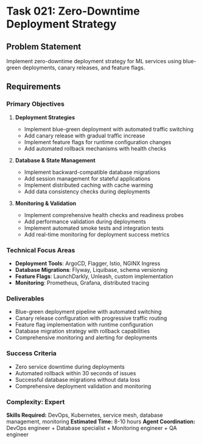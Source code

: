 # Task 021: Zero-Downtime Deployment Strategy

## Problem Statement
Implement zero-downtime deployment strategy for ML services using blue-green deployments, canary releases, and feature flags.

## Requirements

### Primary Objectives
1. **Deployment Strategies**
   - Implement blue-green deployment with automated traffic switching
   - Add canary release with gradual traffic increase
   - Implement feature flags for runtime configuration changes
   - Add automated rollback mechanisms with health checks

2. **Database & State Management**
   - Implement backward-compatible database migrations
   - Add session management for stateful applications
   - Implement distributed caching with cache warming
   - Add data consistency checks during deployments

3. **Monitoring & Validation**
   - Implement comprehensive health checks and readiness probes
   - Add performance validation during deployments
   - Implement automated smoke tests and integration tests
   - Add real-time monitoring for deployment success metrics

### Technical Focus Areas
- **Deployment Tools**: ArgoCD, Flagger, Istio, NGINX Ingress
- **Database Migrations**: Flyway, Liquibase, schema versioning
- **Feature Flags**: LaunchDarkly, Unleash, custom implementation
- **Monitoring**: Prometheus, Grafana, distributed tracing

### Deliverables
- Blue-green deployment pipeline with automated switching
- Canary release configuration with progressive traffic routing
- Feature flag implementation with runtime configuration
- Database migration strategy with rollback capabilities
- Comprehensive monitoring and alerting for deployments

### Success Criteria
- Zero service downtime during deployments
- Automated rollback within 30 seconds of issues
- Successful database migrations without data loss
- Comprehensive deployment validation and monitoring

### Complexity: Expert
**Skills Required:** DevOps, Kubernetes, service mesh, database management, monitoring
**Estimated Time:** 8-10 hours
**Agent Coordination:** DevOps engineer + Database specialist + Monitoring engineer + QA engineer
